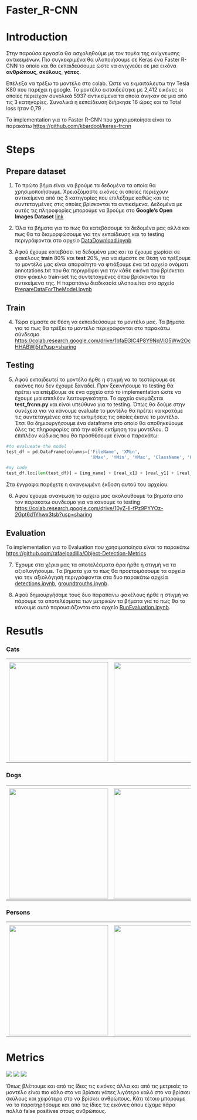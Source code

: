 # Faster_R-CNN

# Introduction

Στην παρούσα εργασία θα ασχοληθούμε με τον τομέα της ανίχνευσης αντικειμένων. Πιο συγκεκριμένα θα υλοποιήσουμε σε Keras ένα Faster R-CNN το οποίο και θα εκπαιδεύσουμε ώστε να ανιχνεύει σε μια εικόνα **ανθρώπους**, **σκύλους**, **γάτες**.

Επέλεξα  να τρέξω το μοντέλο στο colab. Ώστε να εκμαιταλευτω την Tesla K80 που παρέχει η google.
Το μοντέλο εκπαιδεύτηκε με 2,412 εικόνες οι οποίες περιείχαν συνολικά 5937 αντικείμενα τα οποία άνηκαν σε μια από τις 3 κατηγορίες. Συνολικά η εκπαίδευση διήρκησε 16 ώρες και το Total loss ήταν 0,79 .

Το implementation για το Faster R-CNN που χρησιμοποίησα είναι το παρακάτω https://github.com/kbardool/keras-frcnn

# Steps

## Prepare dataset

1. Το πρώτο βήμα είναι να βρούμε τα δεδομένα τα οποία θα χρησιμοποιήσουμε. Χρειαζόμαστε εικόνες οι οποίες περιέχουν αντικείμενα από τις 3 κατηγορίες που επιλέξαμε καθώς και τις συντεταγμένες στις οποίες βρίσκονται τα αντικείμενα.
Δεδομένα με αυτές τις πληροφορίες μπορούμε να βρούμε στο **Google’s Open Images Dataset** [link](https://storage.googleapis.com/openimages/web/download.html)

2. Όλα τα βήματα για το πως θα κατεβάσουμε τα δεδομένα μας αλλά και πως θα τα διαμορφώσουμε για την εκπαίδευση και το testing περιγράφονται στο αρχείο [DataDownload.ipynb](https://github.com/ChriBoLab/Faster_R-CNN/blob/master/Code/PrepareDataset/DataDownload.ipynb)

3. Aφού έχουμε κατεβάσει τα δεδομένα μας και τα έχουμε χωρίσει σε φακέλους **train** 80% και **test** 20%, για να είμαστε σε θέση να τρέξουμε το μοντέλο μας είναι απαραίτητο να φτιάξουμε ένα txt αρχείο ονόματι annotations.txt που θα περιγράφει για την κάθε εικόνα που βρίσκεται στον φάκελο train-set τις συντεταγμένες όπου βρίσκονται τα αντικείμενα της. Η παραπάνω διαδικασία υλοποιείται στο αρχείο [PrepareDataForTheModel.ipynb](https://github.com/ChriBoLab/Faster_R-CNN/blob/master/Code/PrepareDataset/PrepareDataForTheModel.ipynb)

## Train

4. Τώρα είμαστε σε θέση να εκπαιδεύσουμε το μοντέλο μας. Τα βήματα για το πως θα τρέξει το μοντέλο περιγράφονται στο παρακάτω σύνδεσμο https://colab.research.google.com/drive/1bfaEGIC4P8Y9NqVIG5Ww2OcHHABWj5fx?usp=sharing

## Testing

5. Αφού εκπαιδευτεί το μοντέλο ήρθε η στιγμή να το τεστάρουμε σε εικόνες που δεν έχουμε ξαναδεί. Πριν ξεκινήσουμε το testing θα πρέπει να επέμβουμε σε ένα αρχείο από το implementation ώστε να έχουμε μια επιπλέον λειτουργικότητα.
Το αρχείο ονομάζεται **test_frcnn.py** και είναι υπεύθυνο για το testing. Όπως θα δούμε στην συνέχεια για να κάνουμε evaluate το μοντέλο θα πρέπει να κρατάμε τις συντεταγμένες από τις εκτιμήσεις τις οποίες έκανε το μοντέλο. Έτσι θα δημιουργήσουμε ένα dataframe στο οποίο θα αποθηκεύουμε όλες τις πληροφορίες από την κάθε εκτίμηση του μοντέλου. Ο επιπλέον κώδικας που θα προσθέσουμε είναι ο παρακάτω:

```python
#to evalueate the model
test_df = pd.DataFrame(columns=['FileName', 'XMin',
                                'XMax', 'YMin', 'YMax', 'ClassName', 'Prob'])

```

```python
#my code
test_df.loc[len(test_df)] = [img_name] + [real_x1] + [real_y1] + [real_x2] + [real_y2] + [key] + [new_probs[jk]]

```
Στα έγγραφα παρέχετε η ανανεωμένη έκδοση αυτού του αρχείου.

6. Αφου εχουμε ανανεωση το αρχειο μας ακολουθουμε τα βηματα απο τον παρακατω συνδεσμο για να κανουμε το testing https://colab.research.google.com/drive/10yZ-lI-fPz9PYYOz-2Gpt6d1Yhwx3tsb?usp=sharing

## Evaluation

Το implementation για το Evaluation που χρησιμοποίησα είναι το παρακάτω https://github.com/rafaelpadilla/Object-Detection-Metrics

7. Έχουμε στα χέρια μας τα αποτελέσματα άρα ήρθε η στιγμή να τα αξιολογήσουμε. Tα βήματα για το πως θα προετοιμάσουμε τα αρχεία για την αξιολόγησή περιγράφονται στα δυο παρακάτω αρχεία [detections.ipynb](https://github.com/ChriBoLab/Faster_R-CNN/blob/master/Code/PrepareEvaluetion/detections.ipynb), [groundtrouths.ipynb](https://github.com/ChriBoLab/Faster_R-CNN/blob/master/Code/PrepareEvaluetion/groundtruths.ipynb).

8. Αφού δημιουργήσαμε τους δυο παραπάνω φακέλους ήρθε η στιγμή να πάρουμε τα αποτελέσματα των μετρικών τα βήματα για το πως θα το κάνουμε αυτό παρουσιάζονται στο αρχείο [RunEvaluation.ipynb](https://github.com/ChriBoLab/Faster_R-CNN/blob/master/Code/EvaluateModel/RunEvaluation.ipynb).




# Resutls
### Cats
<table>
  <tr>
    <td></td>
     <td></td>
     <td></td>
  </tr>
  <tr>
    <td><img src="Input/Cat/1.jpg" width=270 height=270></td>
    <td><img src="Input/Cat/5.jpg" width=270 height=270></td>
    <td><img src="Input/Cat/6.jpg" width=270 height=270></td>
  </tr>
 </table>
 
### Dogs
 <table>
  <tr>
    <td></td>
    <td></td>
    <td></td>
  </tr>
  <tr>
    <td><img src="Input/Dog/1.jpg" width=270 height=300></td>
    <td><img src="Input/Dog/2.jpg" width=270 height=300></td>
    <td><img src="Input/Dog/3.jpg" width=270 height=300></td>
  </tr>
 </table>
 
 ### Persons
 <table>
  <tr>
    <td></td>
    <td></td>
    <td></td>
  </tr>
  <tr>
    <td><img src="Input/Person/5.jpg" width=270 height=300></td>
    <td><img src="Input/Person/6.jpg" width=270 height=300></td>
    <td><img src="Input/Person/7.jpg" width=270 height=300></td>
  </tr>
 </table>
 
 # Metrics
 <img src="Input/Evaluation/Cat.png">
  <img src="Input/Evaluation/Dog.png">
   <img src="Input/Evaluation/Person.png">
 
 
 Όπως βλέπουμε και από τις ίδιες τις εικόνες άλλα και από τις μετρικές το μοντέλο είναι πιο κάλο στο να βρίσκει γάτες λιγότερο καλό στο να βρίσκει σκύλους και χειρότερο στο να βρίσκει ανθρώπους. Κάτι τέτοιο μπορούμε να το παρατηρήσουμε και από τις ίδιες τις εικόνες όπου είχαμε πάρα πολλά false positives στους ανθρώπους.
